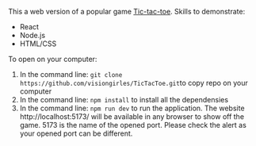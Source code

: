 This a web version of a popular game <a href="https://en.wikipedia.org/wiki/Tic-tac-toe">Tic-tac-toe</a>.
Skills to demonstrate:

- React
- Node.js
- HTML/CSS

To open on your computer:

1. In the command line: `git clone https://github.com/visiongirles/TicTacToe.git`to copy repo on your computer
2. In the command line: `npm install` to install all the dependensies
3. In the command line: `npm run dev` to run the application. The website http://localhost:5173/ will be available in any browser to show off the game. 5173 is the name of the opened port. Please check the alert as your opened port can be different.
